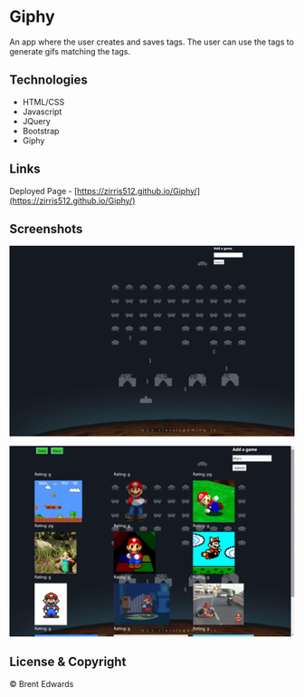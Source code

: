 # Giphy

An app where the user creates and saves tags. The user can use the tags to generate gifs matching the tags.

## Technologies

* HTML/CSS
* Javascript
* JQuery
* Bootstrap
* Giphy

## Links

Deployed Page - [https://zirris512.github.io/Giphy/](https://zirris512.github.io/Giphy/)

## Screenshots

![Giphy-Home](/assets/css/images/Giphy.png)

![Giphy-Mario](/assets/css/images/Mario_Example.png)

## License & Copyright

&copy; Brent Edwards